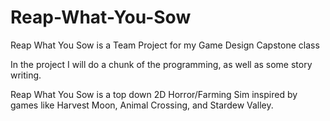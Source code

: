 # Reap-What-You-Sow
Reap What You Sow is a Team Project for my Game Design Capstone class

In the project I will do a chunk of the programming, as well as some story writing.

Reap What You Sow is a top down 2D Horror/Farming Sim inspired by games like Harvest Moon, Animal Crossing, and Stardew Valley.  
